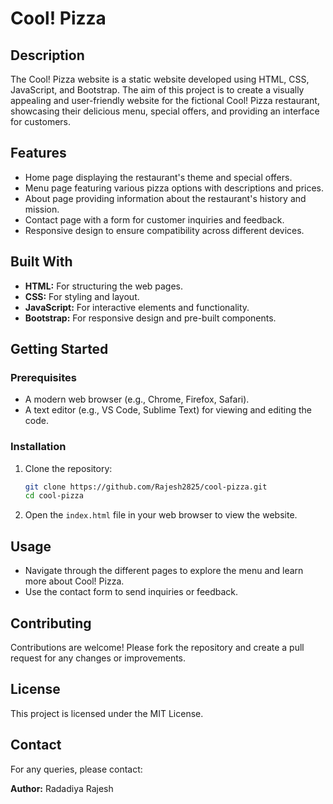 # Cool! Pizza

## Description
The Cool! Pizza website is a static website developed using HTML, CSS, JavaScript, and Bootstrap. The aim of this project is to create a visually appealing and user-friendly website for the fictional Cool! Pizza restaurant, showcasing their delicious menu, special offers, and providing an interface for customers.

## Features
- Home page displaying the restaurant's theme and special offers.
- Menu page featuring various pizza options with descriptions and prices.
- About page providing information about the restaurant's history and mission.
- Contact page with a form for customer inquiries and feedback.
- Responsive design to ensure compatibility across different devices.

## Built With
- **HTML:** For structuring the web pages.
- **CSS:** For styling and layout.
- **JavaScript:** For interactive elements and functionality.
- **Bootstrap:** For responsive design and pre-built components.

## Getting Started

### Prerequisites
- A modern web browser (e.g., Chrome, Firefox, Safari).
- A text editor (e.g., VS Code, Sublime Text) for viewing and editing the code.

### Installation
1. Clone the repository:
    ```bash
    git clone https://github.com/Rajesh2825/cool-pizza.git
    cd cool-pizza
    ```

2. Open the `index.html` file in your web browser to view the website.

## Usage
- Navigate through the different pages to explore the menu and learn more about Cool! Pizza.
- Use the contact form to send inquiries or feedback.


## Contributing
Contributions are welcome! Please fork the repository and create a pull request for any changes or improvements.

## License
This project is licensed under the MIT License.

## Contact
For any queries, please contact:

**Author:** Radadiya Rajesh  

